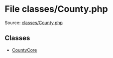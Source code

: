 File classes/County.php
=========

Source: [classes/County.php](https://github.com/PrestaShop/PrestaShop/blob/1.6.1.1/classes/County.php)


Classes
-------

* [CountyCore](class.CountyCore.md)

